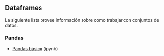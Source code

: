 ## Dataframes
La siguiente lista provee información sobre como trabajar con conjuntos de datos.

### Pandas
- [Pandas básico](https://github.com/mondeja/fullstack/tree/master/backend/src/analisis_de_datos/dataframes/pandas_basico.ipynb) (ipynb)